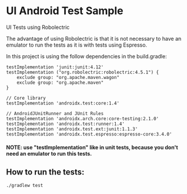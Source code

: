 # UI Android Test Sample
UI Tests using Robolectric

The advantage of using Robolectric is that it is not necessary to have an emulator to run the tests as it is with tests using Espresso.

In this project is using the follow dependencies in the build.gradle:

    
    testImplementation 'junit:junit:4.12'
    testImplementation ("org.robolectric:robolectric:4.5.1") {
        exclude group: "org.apache.maven.wagon"
        exclude group: "org.apache.maven"
    }

    // Core library
    testImplementation 'androidx.test:core:1.4'

    // AndroidJUnitRunner and JUnit Rules
    testImplementation 'androidx.arch.core:core-testing:2.1.0'
    testImplementation 'androidx.test:runner:1.4'
    testImplementation 'androidx.test.ext:junit:1.1.3'
    testImplementation 'androidx.test.espresso:espresso-core:3.4.0'
    
#### NOTE: use "testImplementation" like in unit tests, because you don't need an emulator to run this tests.

## How to run the tests:

    ./gradlew test
